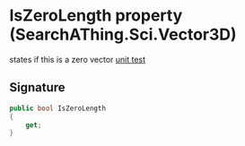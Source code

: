 # IsZeroLength property (SearchAThing.Sci.Vector3D)
states if this is a zero vector
            [unit test](/test/Vector3D/Vector3DTest_0011.cs)

## Signature
```csharp
public bool IsZeroLength
{
    get;
}
```

